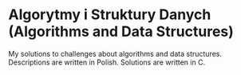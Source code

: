 # Algorytmy i Struktury Danych (Algorithms and Data Structures)

My solutions to challenges about algorithms and data structures. Descriptions are written in Polish. Solutions are written in C.
